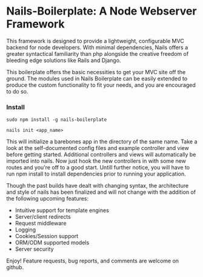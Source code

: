 # Nails-Boilerplate: A Node Webserver Framework

This framework is designed to provide a lightweight, configurable MVC backend
for node developers.  With minimal dependencies, Nails offers a greater syntactical
familiarity than php alongside the creative freedom of bleeding edge solutions
like Rails and Django.

This boilerplate offers the basic necessities to get your MVC site off the ground.
The modules used in Nails Boilerplate can be easily extended to produce the custom
functionality to fit your needs, and you are encouraged to do so.

### Install

    sudo npm install -g nails-boilerplate
    
    nails init <app_name>

This will initialize a barebones app in the directory of the same name.  Take a
look at the self-documented config files and example controller and view before
getting started.  Additional controllers and views will automatically be imported
into nails.  Now just hook the new controllers in with some new routes and you're
off to a good start.  Untill further notice, you will have to run npm install to
install dependencies prior to running your application.

Though the past builds have dealt with changing syntax, the architecture and style
of nails has been finalized and will not change with the addition of the following
upcoming features:
   
* Intuitive support for template engines
* Server/client redirects
* Request middleware
* Logging
* Cookies/Session support
* ORM/ODM supported models
* Server security

Enjoy! Feature requests, bug reports, and comments are welcome on github.
